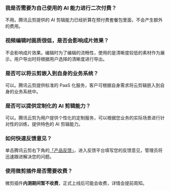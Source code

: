[](id:que1)
### 我是否需要为自己使用的 AI 能力进行二次付费？
不用。腾讯云剪提供的 AI 剪辑能力已经折算在预付费套餐包里面，不会产生额外的费用。

[](id:que2)
### 视频编辑时画质很低，是否会影响成片效果？
不会影响成片效果。编辑时为了编辑的流畅性，使用的是清晰度较低的素材作为展示，用户导出时将根据用户选择的清晰度进行导出。


[](id:que3)
### 是否可以将云剪嵌入到自身的业务系统？
可以。腾讯云剪提供标准的 PaaS 化服务，客户可根据自身需求将云剪辑嵌入到自身的业务系统中。

[](id:que4)
### 是否可以提供定制化的 AI 剪辑能力？
可以。腾讯云剪为用户提供个性化的定制服务，可以根据您业务的实际场景进行针对性的训练，提供特色的 AI 剪辑能力。


[](id:que5)
### 如何快速反馈意见？
单击腾讯云剪右下角的[「产品反馈」](https://support.qq.com/products/101813?)，进入反馈平台填写您的反馈意见，管理员将迅速跟进解决您的问题。

[](id:que6)
### 使用微剪插件是否需要收费？
微剪插件**内测期间暂不收费**，正式上线后可能会收费，详情会提前周知。
